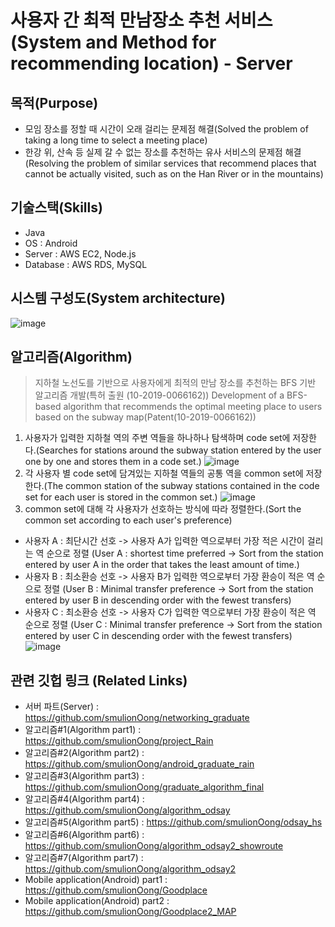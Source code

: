 # 사용자 간 최적 만남장소 추천 서비스(System and Method for recommending location) - Server
## 목적(Purpose)
* 모임 장소를 정할 때 시간이 오래 걸리는 문제점 해결(Solved the problem of taking a long time to select a meeting place)
* 한강 위, 산속 등 실제 갈 수 없는 장소를 추천하는 유사 서비스의 문제점 해결(Resolving the problem of similar services that recommend places that cannot be actually visited, such as on the Han River or in the mountains)
## 기술스택(Skills)
* Java
* OS : Android
* Server : AWS EC2, Node.js
* Database : AWS RDS, MySQL
## 시스템 구성도(System architecture)
![image](https://user-images.githubusercontent.com/26674094/103957717-a88dc000-518e-11eb-835d-361711139882.png)
## 알고리즘(Algorithm)
> 지하철 노선도를 기반으로 사용자에게 최적의 만남 장소를 추천하는 BFS 기반 알고리즘 개발(특허 출원 (10-2019-0066162))
> Development of a BFS-based algorithm that recommends the optimal meeting place to users based on the subway map(Patent(10-2019-0066162))
1. 사용자가 입력한 지하철 역의 주변 역들을 하나하나 탐색하며 code set에 저장한다.(Searches for stations around the subway station entered by the user one by one and stores them in a code set.)
![image](https://user-images.githubusercontent.com/26674094/103951314-c7d22080-5181-11eb-8862-e1835e210121.png)
2. 각 사용자 별 code set에 담겨있는 지하철 역들의 공통 역을 common set에 저장한다.(The common station of the subway stations contained in the code set for each user is stored in the common set.)
![image](https://user-images.githubusercontent.com/26674094/103951748-9ad23d80-5182-11eb-87e2-79c324b78e53.png)
3. common set에 대해 각 사용자가 선호하는 방식에 따라 정렬한다.(Sort the common set according to each user's preference)
* 사용자 A : 최단시간 선호 -> 사용자 A가 입력한 역으로부터 가장 적은 시간이 걸리는 역 순으로 정렬 (User A : shortest time preferred -> Sort from the station entered by user A in the order that takes the least amount of time.)
* 사용자 B : 최소환승 선호 -> 사용자 B가 입력한 역으로부터 가장 환승이 적은 역 순으로 정렬 (User B : Minimal transfer preference -> Sort from the station entered by user B in descending order with the fewest transfers)
* 사용자 C : 최소환승 선호 -> 사용자 C가 입력한 역으로부터 가장 환승이 적은 역 순으로 정렬 (User C : Minimal transfer preference -> Sort from the station entered by user C in descending order with the fewest transfers)
![image](https://user-images.githubusercontent.com/26674094/103951774-a6256900-5182-11eb-8435-25023aae812c.png)

## 관련 깃헙 링크 (Related Links)
* 서버 파트(Server) : <https://github.com/smulionOong/networking_graduate>
* 알고리즘#1(Algorithm part1) : <https://github.com/smulionOong/project_Rain>
* 알고리즘#2(Algorithm part2) : <https://github.com/smulionOong/android_graduate_rain>
* 알고리즘#3(Algorithm part3) : <https://github.com/smulionOong/graduate_algorithm_final>
* 알고리즘#4(Algorithm part4) : <https://github.com/smulionOong/algorithm_odsay>
* 알고리즘#5(Algorithm part5) : <https://github.com/smulionOong/odsay_hs>
* 알고리즘#6(Algorithm part6) : <https://github.com/smulionOong/algorithm_odsay2_showroute>
* 알고리즘#7(Algorithm part7) : <https://github.com/smulionOong/algorithm_odsay2>
* Mobile application(Android) part1 : <https://github.com/smulionOong/Goodplace>
* Mobile application(Android) part2 : <https://github.com/smulionOong/Goodplace2_MAP>



